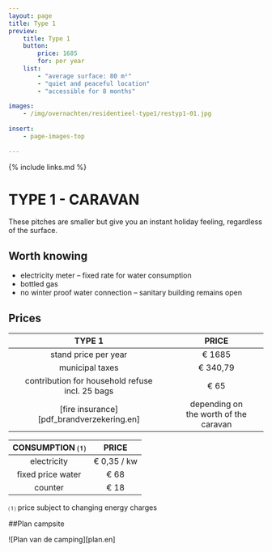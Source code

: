```yaml
---
layout: page
title: Type 1
preview: 
    title: Type 1
    button:
        price: 1685
        for: per year
    list:
        - "average surface: 80 m²"
        - "quiet and peaceful location"
        - "accessible for 8 months"
               
images:
    - /img/overnachten/residentieel-type1/restyp1-01.jpg
    
insert:
    - page-images-top
    
---
```


{% include links.md %}

# TYPE 1 - CARAVAN  
These pitches are smaller but give you an instant holiday feeling, regardless of the surface. 


## Worth knowing
- electricity meter – fixed rate for water consumption
- bottled gas
- no winter proof water connection – sanitary building remains open


## Prices

TYPE 1                                         |PRICE                               |
:---------------------------------------------:|:----------------------------------:|
stand price per year                           | € 1685         
municipal taxes                                | € 340,79 
contribution for household refuse<br>incl. 25 bags<br>         | € 65    
 [fire insurance][pdf_brandverzekering.en]   | depending on <br>the worth of the caravan

CONSUMPTION ⑴           |PRICE          |
:--------------------:|:-------------:|
electricity           | € 0,35 / kw        
fixed price water     | € 68 
counter               | € 18 

⑴ price subject to changing energy charges



##Plan campsite

![Plan van de camping][plan.en]
